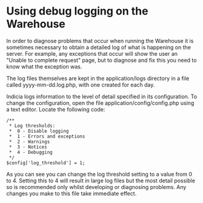 # Using debug logging on the Warehouse #

In order to diagnose problems that occur when running the Warehouse it is sometimes necessary to obtain a detailed log of what is happening on the server. For example, any exceptions that occur will show the user an "Unable to complete request" page, but to diagnose and fix this you need to know what the exception was.

The log files themselves are kept in the application/logs directory in a file called yyyy-mm-dd.log.php, with one created for each day.

Indicia logs information to the level of detail specified in its configuration. To change the configuration, open the file application/config/config.php using a text editor. Locate the following code:
```
/**
 * Log thresholds:
 *  0 - Disable logging
 *  1 - Errors and exceptions
 *  2 - Warnings
 *  3 - Notices
 *  4 - Debugging
 */
$config['log_threshold'] = 1;
```

As you can see you can change the log threshold setting to a value from 0 to 4. Setting this to 4 will result in large log files but the most detail possible so is recommended only whilst developing or diagnosing problems. Any changes you make to this file take immediate effect.